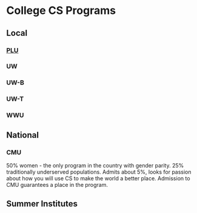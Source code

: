 # College CS Programs

## Local

### [PLU](https://www.plu.edu/computer-science/)

### UW

### UW-B

### UW-T

### WWU

## National

### CMU

50% women - the only program in the country with gender parity. 25% traditionally underserved populations. Admits about 5%, looks for passion about how you will use CS to make the world a better place. Admission to CMU guarantees a place in the program.

## Summer Institutes
